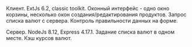 Клиент.
ExtJs 6.2, classic toolkit.
Оконный интерфейс - одно окно корзины, несколько окон создания/редактирования продуктов.
Запрос списка валют с сервера.
Контроль правильности данных на форме.


Сервер.
NodeJs 8.12, Express 4.17.1.
Задание списка валют в одном месте.
Кэш курсов валют.
